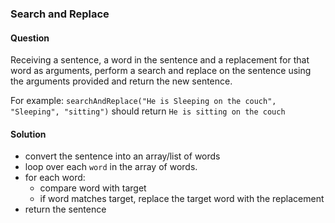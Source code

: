 ### Search and Replace

#### Question

Receiving a sentence, a word in the sentence and a replacement for that word as arguments, perform a search and replace on the sentence using the arguments provided and return the new sentence.

For example: `searchAndReplace("He is Sleeping on the couch", "Sleeping", "sitting")` should return `He is sitting on the couch`

#### Solution

- convert the sentence into an array/list of words
- loop over each `word` in the array of words.
- for each word:
  - compare word with target
  - if word matches target, replace the target word with the replacement
- return the sentence
